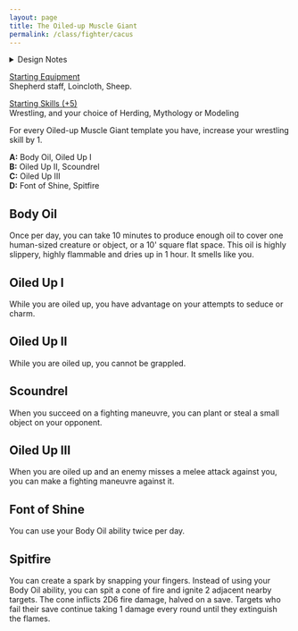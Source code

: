 ```yaml
---
layout: page
title: The Oiled-up Muscle Giant
permalink: /class/fighter/cacus
---
```


<details markdown="1">
<summary>Design Notes</summary> 
*This was initially a monster class for the [Cacus](https://saltygoo.github.io/monsters/cacus). In greco-roman mythology, Cacus was a cattle-stealing, fire-breathing giant who fought Hercules. Expending on the [Creature Compendium](https://www.drivethrurpg.com/product/147588/CC1-Creature-Compendium) adaptation of this myth into a DnD monster, I wanted to play on the trope of the handsome ancient greek shepherd who is also an olympian, and make it an asshole jock type of monster. — SaltyGoo*
</details>

<ins>Starting Equipment</ins><br>
Shepherd staff, Loincloth, Sheep.

<ins>Starting Skills (+5)</ins><br>
Wrestling, and your choice of Herding, Mythology or Modeling

For every Oiled-up Muscle Giant template you have, increase your wrestling skill by 1.

**A:** Body Oil, Oiled Up I<br>
**B:** Oiled Up II, Scoundrel<br>
**C:** Oiled Up III<br>
**D:** Font of Shine, Spitfire<br>

## Body Oil
Once per day, you can take 10 minutes to produce enough oil to cover one human-sized creature or object, or a 10' square flat space. This oil is highly slippery, highly flammable and dries up in 1 hour. It smells like you.
## Oiled Up I
While you are oiled up, you have advantage on your attempts to seduce or charm.
## Oiled Up II
While you are oiled up, you cannot be grappled.
## Scoundrel
When you succeed on a fighting maneuvre, you can plant or steal a small object on your opponent.
## Oiled Up III
When you are oiled up and an enemy misses a melee attack against you, you can make a fighting maneuvre against it.
## Font of Shine
You can use your Body Oil ability twice per day.
## Spitfire
You can create a spark by snapping your fingers. Instead of using your Body Oil ability, you can spit a cone of fire and ignite 2 adjacent nearby targets. The cone inflicts 2D6 fire damage, halved on a save. Targets who fail their save continue taking 1 damage every round until they extinguish the flames.
